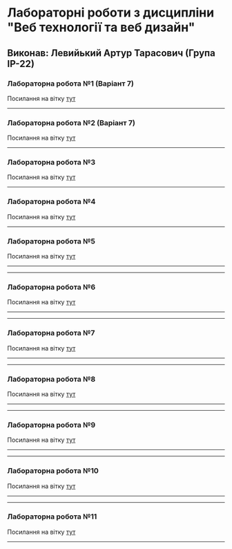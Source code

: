 # Лабораторні роботи з дисципліни "Веб технології та веб дизайн"

## Виконав: Левийький Артур Тарасович (Група ІР-22)

### Лабораторна робота №1 (Варіант 7)
Посилання на вітку [тут](https://github.com/arturlevickij/web_labs/tree/Lab_1)

***
### Лабораторна робота №2 (Варіант 7)
Посилання на вітку [тут](https://github.com/arturlevickij/web_labs/tree/Lab_2)

***
### Лабораторна робота №3
Посилання на вітку [тут](https://github.com/arturlevickij/web_labs/tree/Lab_3)

***

### Лабораторна робота №4
Посилання на вітку [тут](https://github.com/arturlevickij/web_labs/tree/Lab_4)

***
### Лабораторна робота №5
Посилання на вітку [тут](https://github.com/arturlevickij/web_labs/tree/Lab_5)

***

***
### Лабораторна робота №6
Посилання на вітку [тут](https://github.com/arturlevickij/web_labs/tree/Lab_6)

***

***
### Лабораторна робота №7
Посилання на вітку [тут](https://github.com/arturlevickij/web_labs/tree/Lab_7)

***

***
### Лабораторна робота №8
Посилання на вітку [тут](https://github.com/arturlevickij/web_labs/tree/Lab_8)

***

***
### Лабораторна робота №9
Посилання на вітку [тут](https://github.com/arturlevickij/web_labs/tree/Lab_9)

***

***
### Лабораторна робота №10
Посилання на вітку [тут](https://github.com/arturlevickij/web_labs/tree/Lab_10)

***

***
### Лабораторна робота №11
Посилання на вітку [тут](https://github.com/arturlevickij/web_labs/tree/Lab_11)

***
